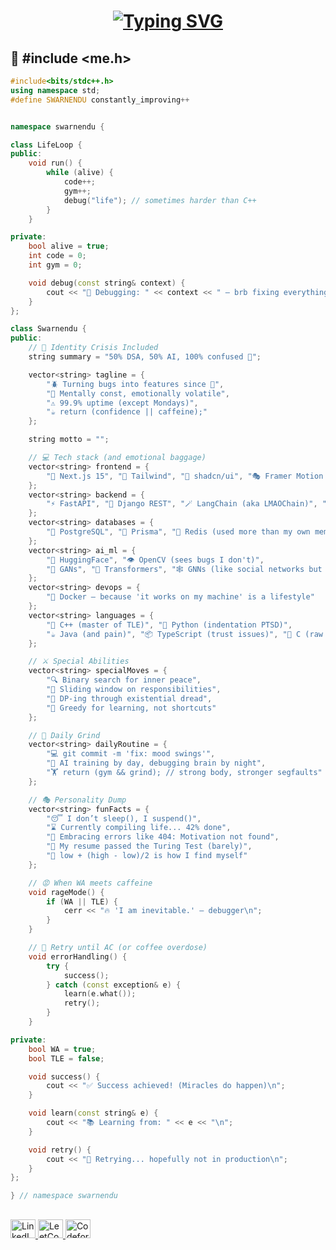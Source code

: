<h1 align="center">
  <a href="https://git.io/typing-svg">
    <img src="https://readme-typing-svg.demolab.com?font=Fira+Code&pause=1000&width=600&center=true&vCenter=true&lines=Hey%2C+I'm+Swarnendu+Banerjee+%F0%9F%91%8B;AI+Developer+%7C+IT+Engineer+%7C+Problem+Solver;Grinding+to+become+the+best+version+of+myself+%F0%9F%92%AA" alt="Typing SVG" />
  </a>
</h1>


## 🧠 #include <me.h>
```cpp
#include<bits/stdc++.h>
using namespace std;
#define SWARNENDU constantly_improving++


namespace swarnendu {

class LifeLoop {
public:
    void run() {
        while (alive) {
            code++;
            gym++;
            debug("life"); // sometimes harder than C++
        }
    }

private:
    bool alive = true;
    int code = 0;
    int gym = 0;

    void debug(const string& context) {
        cout << "🧠 Debugging: " << context << " — brb fixing everything except my sleep schedule\n";
    }
};

class Swarnendu {
public:
    // 🧠 Identity Crisis Included
    string summary = "50% DSA, 50% AI, 100% confused 🤯";

    vector<string> tagline = {
        "🪲 Turning bugs into features since 🐣",
        "🧠 Mentally const, emotionally volatile",
        "⚠️ 99.9% uptime (except Mondays)",
        "☕ return (confidence || caffeine);"
    };

    string motto = "";

    // 💻 Tech stack (and emotional baggage)
    vector<string> frontend = {
        "🧬 Next.js 15", "🎨 Tailwind", "🧩 shadcn/ui", "🎭 Framer Motion (for dramatic bugs)"
    };
    vector<string> backend = {
        "⚡ FastAPI", "🐍 Django REST", "🪄 LangChain (aka LMAOChain)", "🛠️ Express"
    };
    vector<string> databases = {
        "🐘 PostgreSQL", "🧙 Prisma", "🧠 Redis (used more than my own memory)", "🚀 FAISS (Fast AF)"
    };
    vector<string> ai_ml = {
        "🤗 HuggingFace", "👁️ OpenCV (sees bugs I don't)", 
        "🧠 GANs", "🤖 Transformers", "🕸️ GNNs (like social networks but for neurons)"
    };
    vector<string> devops = {
        "🐳 Docker — because 'it works on my machine' is a lifestyle"
    };
    vector<string> languages = {
        "🧾 C++ (master of TLE)", "🐍 Python (indentation PTSD)", 
        "☕ Java (and pain)", "📦 TypeScript (trust issues)", "🧱 C (raw and unfiltered)"
    };

    // ⚔️ Special Abilities
    vector<string> specialMoves = {
        "🔍 Binary search for inner peace",
        "🚪 Sliding window on responsibilities",
        "🧮 DP-ing through existential dread",
        "💸 Greedy for learning, not shortcuts"
    };

    // 📆 Daily Grind
    vector<string> dailyRoutine = {
        "💻 git commit -m 'fix: mood swings'",
        "🧠 AI training by day, debugging brain by night",
        "🏋️ return (gym && grind); // strong body, stronger segfaults"
    };

    // 🎭 Personality Dump
    vector<string> funFacts = {
        "😴 I don’t sleep(), I suspend()",
        "⌛ Currently compiling life... 42% done",
        "🫠 Embracing errors like 404: Motivation not found",
        "🤖 My resume passed the Turing Test (barely)",
        "🧩 low + (high - low)/2 is how I find myself"
    };

    // 😡 When WA meets caffeine
    void rageMode() {
        if (WA || TLE) {
            cerr << "🔥 'I am inevitable.' — debugger\n";
        }
    }

    // 🔁 Retry until AC (or coffee overdose)
    void errorHandling() {
        try {
            success();
        } catch (const exception& e) {
            learn(e.what());
            retry();
        }
    }

private:
    bool WA = true;
    bool TLE = false;

    void success() {
        cout << "✅ Success achieved! (Miracles do happen)\n";
    }

    void learn(const string& e) {
        cout << "📚 Learning from: " << e << "\n";
    }

    void retry() {
        cout << "🔁 Retrying... hopefully not in production\n";
    }
};

} // namespace swarnendu
```

## 
<p align="left">
  <a href="www.linkedin.com/in/swarnendu-banerjee-78aa49298" target="_blank">
    <img src="https://raw.githubusercontent.com/rahuldkjain/github-profile-readme-generator/master/src/images/icons/Social/linked-in-alt.svg" alt="LinkedIn" height="30" width="40">
  </a>
  
  <a href="https://leetcode.com/u/SB_378/" target="_blank">
    <img src="https://raw.githubusercontent.com/rahuldkjain/github-profile-readme-generator/master/src/images/icons/Social/leet-code.svg" alt="LeetCode" height="30" width="40">
  </a>
  
  <a href="https://codeforces.com/profile/_SIMPLE_GUY_" target="_blank">
    <img src="https://raw.githubusercontent.com/rahuldkjain/github-profile-readme-generator/master/src/images/icons/Social/codeforces.svg" alt="Codeforces" height="30" width="40">
  </a>
</p>


